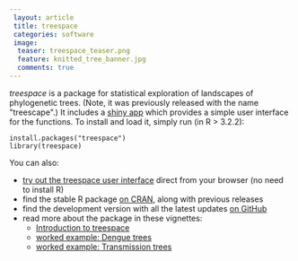 ```yaml
---		
 layout: article
 title: treespace
 categories: software
 image:
  teaser: treespace_teaser.png
  feature: knitted_tree_banner.jpg
  comments: true
---		
```


*treespace* is a package for statistical exploration of landscapes of phylogenetic trees. 
(Note, it was previously released with the name "treescape".) 
It includes a <a href="http://shiny.imperial-stats-experimental.co.uk/users/mlkendal/treespace" target="_blank">shiny app</a> which provides a simple user interface for the functions. 
To install and load it, simply run (in R > 3.2.2):
```
install.packages("treespace")
library(treespace)
```
You can also:
* <a href="http://shiny.imperial-stats-experimental.co.uk/users/mlkendal/treespace" target="_blank">try out the treespace user interface</a> direct from your browser (no need to install R)
* find the stable R package <a href="https://cran.r-project.org/web/packages/treespace/index.html" target="_blank">on CRAN</a>, along with previous releases
* find the development version with all the latest updates <a href="https://github.com/thibautjombart/treespace" target="_blank">on GitHub</a>
* read more about the package in these vignettes:
  * <a href="https://cran.r-project.org/web/packages/treespace/vignettes/introduction.html" target="_blank">Introduction to treespace</a>
  * <a href="https://cran.r-project.org/web/packages/treespace/vignettes/DengueVignette.html" target="_blank">worked example: Dengue trees</a>
  * <a href="https://cran.r-project.org/web/packages/treespace/vignettes/TransmissionTreesVignette.html" target="_blank">worked example: Transmission trees</a>